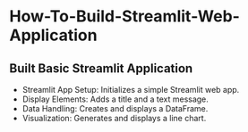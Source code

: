 # How-To-Build-Streamlit-Web-Application
## Built Basic Streamlit Application
- Streamlit App Setup: Initializes a simple Streamlit web app.
- Display Elements: Adds a title and a text message.
- Data Handling: Creates and displays a DataFrame.
- Visualization: Generates and displays a line chart.
